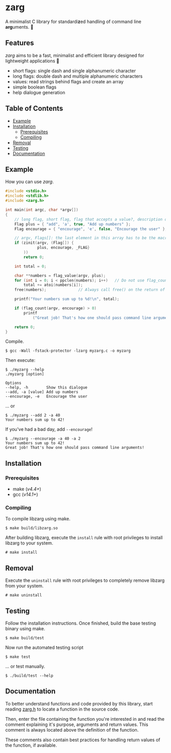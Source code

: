# zarg

A minimalist C library for standardi**z**ed handling of command line **arg**uments. 🚀

## Features

_zarg_ aims to be a fast, minimalist and efficient library designed for lightweight applications 🍃

-   short flags: single dash and single alphanumeric character
-   long flags: double dash and multiple alphanumeric characters
-   values: read strings behind flags and create an array
-   simple boolean flags
-   help dialogue generation

## Table of Contents

-   [Example](#example)
-   [Installation](#installation)
    -   [Prerequisites](#prerequisites)
    -   [Compiling](#compiling)
-   [Removal](#removal)
-   [Testing](#testing)
-   [Documentation](#documentation)

## Example

How you can use _zarg_.

```c
#include <stdio.h>
#include <stdlib.h>
#include <zarg.h>

int main(int argc, char *argv[])
{
    // long flag, short flag, flag that accepts a value?, description of flag
    Flag plus = { "add", 'a', true, "Add up numbers" };
    Flag encourage = { "encourage", 'e', false, "Encourage the user" };

    // argv, Flags[]: the last element in this array has to be the macro _FLAG to mark the end of the array
    if (zinit(argv, (Flag[]) {
              plus, encourage, _FLAG}
        ))
        return 0;

    int total = 0;

    char **numbers = flag_value(argv, plus);
    for (int i = 0; i < ppclen(numbers); i++)   // Do not use flag_count() here, this will inevitably lead to a memory leak.
        total += atoi(numbers[i]);
    free(numbers);              // Always call free() on the return of flag_value()

    printf("Your numbers sum up to %d!\n", total);

    if (flag_count(argv, encourage) > 0)
        printf
            ("Great job! That's how one should pass command line arguments!\n");

    return 0;
}
```

Compile.

```
$ gcc -Wall -fstack-protector -lzarg myzarg.c -o myzarg
```

Then execute:

```
$ ./myzarg --help
./myzarg [option]

Options
--help, -h        Show this dialogue
--add, -a [value] Add up numbers
--encourage, -e   Encourage the user
```

… or

```
$ ./myzarg --add 2 -a 40
Your numbers sum up to 42!
```

If you've had a bad day, add `--encourage`!

```
$ ./myzarg --encourage -a 40 -a 2
Your numbers sum up to 42!
Great job! That's how one should pass command line arguments!
```

## Installation

### Prerequisites

-   make (_v4.4+_)
-   gcc (_v14.1+_)

### Compiling

To compile libzarg using make.

```
$ make build/libzarg.so
```

After building libzarg, execute the `install` rule with root privileges to install libzarg to your system.

```
# make install
```

## Removal

Execute the `uninstall` rule with root privileges to completely remove libzarg from your system.

```
# make uninstall
```

## Testing

Follow the installation instructions. Once finished, build the base testing binary using make.

```
$ make build/test
```

Now run the automated testing script

```
$ make test
```

… or test manually.

```
$ ./build/test --help
```

## Documentation

To better understand functions and code provided by this library, start reading [zarg.h](/zarg.h) to locate a function in the source code.

Then, enter the file containing the function you're interested in and read the comment explaining it's purpose, arguments and return values. This comment is always located above the definition of the function.

These comments also contain best practices for handling return values of the function, if available.
